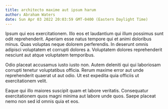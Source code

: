 ```yaml
---
title: architecto maxime aut ipsum harum
author: Abraham Waters
date: Sun Apr 03 2022 20:03:59 GMT-0400 (Eastern Daylight Time)
---
```

Ipsum qui eos exercitationem. Illo eos et laudantium qui illum possimus sunt odit reprehenderit. Aperiam esse natus tempore qui et animi doloribus minus. Quas voluptas neque dolorem perferendis. In deserunt omnis adipisci voluptatem et corrupti dolores a. Voluptatem dolores reprehenderit nesciunt aut atque voluptatem temporibus.

 Odio placeat accusamus iusto iusto non. Autem deleniti qui qui laboriosam corrupti tenetur voluptatibus officia. Rerum maxime error aut unde reprehenderit quaerat ut aut odio. Ut est expedita quia officiis ut exercitationem velit.

 Eaque qui illo maiores suscipit quam et labore veritatis. Consequatur exercitationem quos magni minima aut labore unde quos. Saepe placeat nemo non sed id omnis quia et eos.